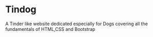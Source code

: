 # Tindog
A Tinder like website dedicated especially for Dogs covering all the fundamentals of HTML,CSS and Bootstrap
